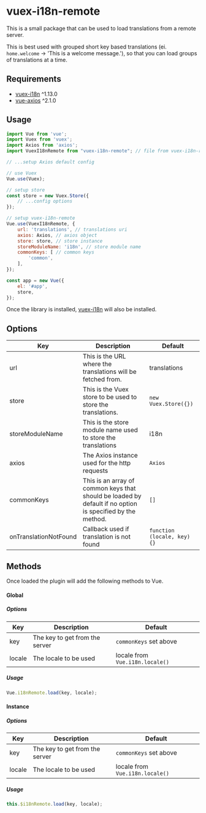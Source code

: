# vuex-i18n-remote

This is a small package that can be used to load translations from a remote server. 

This is best used with grouped short key based translations (ei. `home.welcome` -> 'This is a welcome message.'), 
so that you can load groups of translations at a time.

## Requirements

* [vuex-i18n](https://www.npmjs.com/package/vuex-i18n) ^1.13.0
* [vue-axios](https://www.npmjs.com/package/vue-axios) ^2.1.0
    
## Usage

```js
import Vue from 'vue';
import Vuex from 'vuex';
import Axios from 'axios';
import VuexI18nRemote from "vuex-i18n-remote"; // file from vuex-i18n-remote plugin

// ...setup Axios default config

// use Vuex
Vue.use(Vuex);

// setup store
const store = new Vuex.Store({
    // ...config options
});

// setup vuex-i18n-remote
Vue.use(VuexI18nRemote, {
    url: 'translations', // translations uri
    axios: Axios, // axios object
    store: store, // store instance
    storeModuleName: 'i18n', // store module name
    commonKeys: [ // common keys
        'common',
    ],
});

const app = new Vue({
    el: '#app',
    store,
});
```

Once the library is installed, [vuex-i18n](https://www.npmjs.com/package/vuex-i18n) will also be installed.

## Options 

| Key                   | Description                                                                                               | Default                     |
| --------------------- | --------------------------------------------------------------------------------------------------------- | --------------------------- |
| url                   | This is the URL where the translations will be fetched from.                                              | translations                |
| store                 | This is the Vuex store to be used to store the translations.                                              | `new Vuex.Store({})`        | 
| storeModuleName       | This is the store module name used to store the translations                                              | i18n                        |
| axios                 | The Axios instance used for the http requests                                                             | `Axios`                     |
| commonKeys            | This is an array of common keys that should be loaded by default if no option is specified by the method. | `[]`                        |
| onTranslationNotFound | Callback used if translation is not found                                                                 | `function (locale, key) {}` |

## Methods

Once loaded the plugin will add the following methods to Vue.

#### Global

##### Options

| Key       | Description                       | Default                           |
| --------- | --------------------------------- | --------------------------------- |
| key       | The key to get from the server    | `commonKeys` set above            |
| locale    | The locale to be used             | locale from `Vue.i18n.locale()`   |

##### Usage

```js
Vue.i18nRemote.load(key, locale);
```

#### Instance

##### Options

| Key       | Description                       | Default                           |
| --------- | --------------------------------- | --------------------------------- |
| key       | The key to get from the server    | `commonKeys` set above            |
| locale    | The locale to be used             | locale from `Vue.i18n.locale()`   |

##### Usage

```js
this.$i18nRemote.load(key, locale);
```
